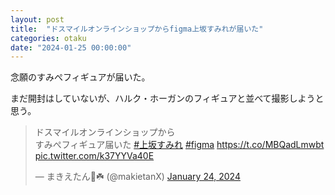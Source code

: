 ```yaml
---
layout: post
title:  "ドスマイルオンラインショップからfigma上坂すみれが届いた"
categories: otaku
date: "2024-01-25 00:00:00"
---
```


念願のすみぺフィギュアが届いた。

まだ開封はしていないが、ハルク・ホーガンのフィギュアと並べて撮影しようと思う。

<blockquote class="twitter-tweet tw-align-center"><p lang="ja" dir="ltr">ドスマイルオンラインショップから<br>すみぺフィギュア届いた <a href="https://twitter.com/hashtag/%E4%B8%8A%E5%9D%82%E3%81%99%E3%81%BF%E3%82%8C?src=hash&amp;ref_src=twsrc%5Etfw">#上坂すみれ</a> <a href="https://twitter.com/hashtag/figma?src=hash&amp;ref_src=twsrc%5Etfw">#figma</a> <a href="https://t.co/MBQadLmwbt">https://t.co/MBQadLmwbt</a> <a href="https://t.co/k37YYVa40E">pic.twitter.com/k37YYVa40E</a></p>&mdash; まきえたん🥦☘️ (@makietanX) <a href="https://twitter.com/makietanX/status/1750028588101914738?ref_src=twsrc%5Etfw">January 24, 2024</a></blockquote> <script async src="https://platform.twitter.com/widgets.js" charset="utf-8"></script>
